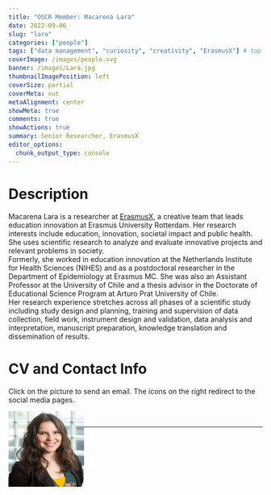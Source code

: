 ```yaml
---
title: "OSCR Member: Macarena Lara"
date: 2022-09-06
slug: "lara"
categories: ["people"]
tags: ["data management", "curiosity", "creativity", "ErasmusX"] # top 3 categories + unique + school
coverImage: /images/people.svg
banner: /images/Lara.jpg
thumbnailImagePosition: left
coverSize: partial
coverMeta: out
metaAlignment: center
showMeta: true
comments: true
showActions: true
summary: Senior Researcher, ErasmusX
editor_options: 
  chunk_output_type: console
---
```




# Description

Macarena Lara is a researcher at [ErasmusX](https://www.erasmusx.io), a creative team that leads education innovation at Erasmus University Rotterdam. Her research interests include education, innovation, societal impact and public health. She uses scientific research to analyze and evaluate innovative projects and relevant problems in society.        
Formerly, she worked in education innovation at the Netherlands Institute for Health Sciences (NIHES) and as a postdoctoral researcher in the Department of Epidemiology at Erasmus MC. She was also an Assistant Professor at the University of Chile and a thesis advisor in the Doctorate of Educational Science Program at Arturo Prat University of Chile.        
Her research experience stretches across all phases of a scientific study including study design and planning, training and supervision of data collection, field work, instrument design and validation, data analysis and interpretation, manuscript preparation, knowledge translation and dissemination of results.
 
# CV and Contact Info

Click on the picture to send an email. The icons on the right redirect to the social media pages.

<!-- EMAIL -->
<p>
  <a href="mailto:macarena.laramolina@eur.nl">
  <img border="0" alt="Macarena Lara" src="/images/Lara.jpg" width="150" height="150" align="left">
  </a>
</p>

<!-- LINKEDIN -->
<p align="center">
  <a href="https://www.linkedin.com/in/macarenalara/" class="fa fa-linkedin fa-2x" style="color:#000000;">
  </a>
</p>

<!-- RESEARCHGATE -->
<p align="center">
  <a href="https://www.researchgate.net/profile/Macarena-Lara-3" class="ai ai-researchgate fa-2x" style="color:#000000;">
  </a>
</p>

<!-- ORCID -->
<p align="center">
  <a href="https://orcid.org/0000-0003-4828-3188" class="ai ai-orcid fa-2x" style="color:#000000;">
  </a>
</p>

<BR>

<!-- # Expertise -->



***


